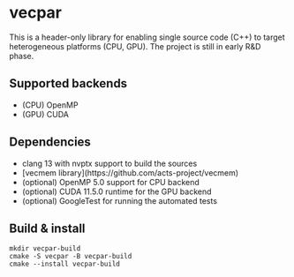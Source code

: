 # vecpar
This is a header-only library for enabling single source code (C++) to target heterogeneous platforms (CPU, GPU). The project is still in early R&D phase.

## Supported backends
<ul>
  <li> (CPU) OpenMP </li>
  <li> (GPU) CUDA </li>
</ul>

## Dependencies
<ul>
  <li> clang 13 with nvptx support to build the sources </li>
  <li> [vecmem library](https://github.com/acts-project/vecmem) </li>
  <li> (optional) OpenMP 5.0 support for CPU backend </li>
  <li> (optional) CUDA 11.5.0 runtime for the GPU backend </li>
  <li> (optional) GoogleTest for running the automated tests </li>
</ul>

## Build & install
`mkdir vecpar-build` <br>
`cmake -S vecpar -B vecpar-build` <br>
`cmake --install vecpar-build`<br>

